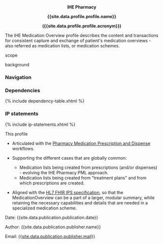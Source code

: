 <div>
<span style="text-align:center">

<p style="text-align:center"><strong>IHE Pharmacy</strong></p>
<p style="text-align:center"><strong>{{site.data.profile.profile.name}}</strong></p>
<p style="text-align:center"><strong>({{site.data.profile.profile.acronym}})</strong></p>
</span>

</div>

The IHE Medication Overview profile describes the content and transactions for consistent capture and exchange of patient's medication overviews - also referred as medication lists, or medication schemes.

scope

background

### Navigation


### Dependencies

{% include dependency-table.xhtml %}


### IP statements

{% include ip-statements.xhtml %}


This profile 
* Articulated with the [Pharmacy Medication Prescription and Dispense](insert-mpd-link-here) workflows.
* Supporting the different cases that are globally common: 
  * Medication lists being created from prescriptions (and/or dispenses) - evolving the IHE Pharmacy PML approach.
  * Medication lists being created from "treatment plans" and from which prescriptions are created.

* Aligned with the [HL7 FHIR IPS specification](https://hl7.org/fhir/uv/ips/), so that the MedicationOverview can be a part of a larger, modular summary, while retaining the necessary capabilities and details that are needed in a specialized medication scheme.


Date: {{site.data.publication.publication.date}}   

Author: {{site.data.publication.publisher.name}}  

Email: [{{site.data.publication.publisher.mail}}](mailto:{{site.data.publication.publisher.mail}})